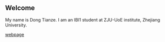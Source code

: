 ## Welcome 

My name is Dong Tianze. 
I am an IBI1 student at ZJU-UoE institute, Zhejiang University.

[webpage](https://c.zju.edu.cn/) 
